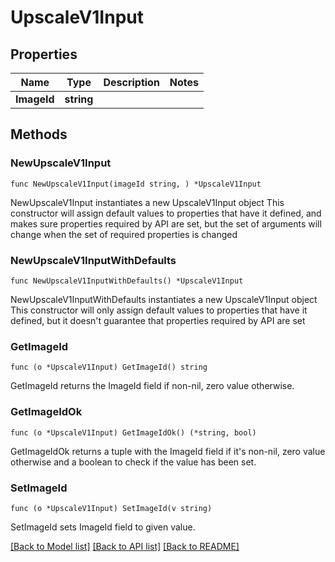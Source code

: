 # UpscaleV1Input

## Properties

Name | Type | Description | Notes
------------ | ------------- | ------------- | -------------
**ImageId** | **string** |  | 

## Methods

### NewUpscaleV1Input

`func NewUpscaleV1Input(imageId string, ) *UpscaleV1Input`

NewUpscaleV1Input instantiates a new UpscaleV1Input object
This constructor will assign default values to properties that have it defined,
and makes sure properties required by API are set, but the set of arguments
will change when the set of required properties is changed

### NewUpscaleV1InputWithDefaults

`func NewUpscaleV1InputWithDefaults() *UpscaleV1Input`

NewUpscaleV1InputWithDefaults instantiates a new UpscaleV1Input object
This constructor will only assign default values to properties that have it defined,
but it doesn't guarantee that properties required by API are set

### GetImageId

`func (o *UpscaleV1Input) GetImageId() string`

GetImageId returns the ImageId field if non-nil, zero value otherwise.

### GetImageIdOk

`func (o *UpscaleV1Input) GetImageIdOk() (*string, bool)`

GetImageIdOk returns a tuple with the ImageId field if it's non-nil, zero value otherwise
and a boolean to check if the value has been set.

### SetImageId

`func (o *UpscaleV1Input) SetImageId(v string)`

SetImageId sets ImageId field to given value.



[[Back to Model list]](../README.md#documentation-for-models) [[Back to API list]](../README.md#documentation-for-api-endpoints) [[Back to README]](../README.md)


